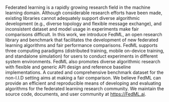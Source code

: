 Federated learning is a rapidly growing research field in the machine learning domain. Although considerable research efforts have been made, existing libraries cannot adequately support diverse algorithmic development (e.g., diverse topology and flexible message exchange), and inconsistent dataset and model usage in experiments make fair comparisons difficult. In this work, we introduce FedML, an open research library and benchmark that facilitates the development of new federated learning algorithms and fair performance comparisons. FedML supports three computing paradigms (distributed training, mobile on-device training, and standalone simulation) for users to conduct experiments in different system environments. FedML also promotes diverse algorithmic research with flexible and generic API design and reference baseline implementations. A curated and comprehensive benchmark dataset for the non-I.I.D setting aims at making a fair comparison. We believe FedML can provide an efficient and reproducible means of developing and evaluating algorithms for the federated learning research community. We maintain the source code, documents, and user community at https://FedML.ai.
